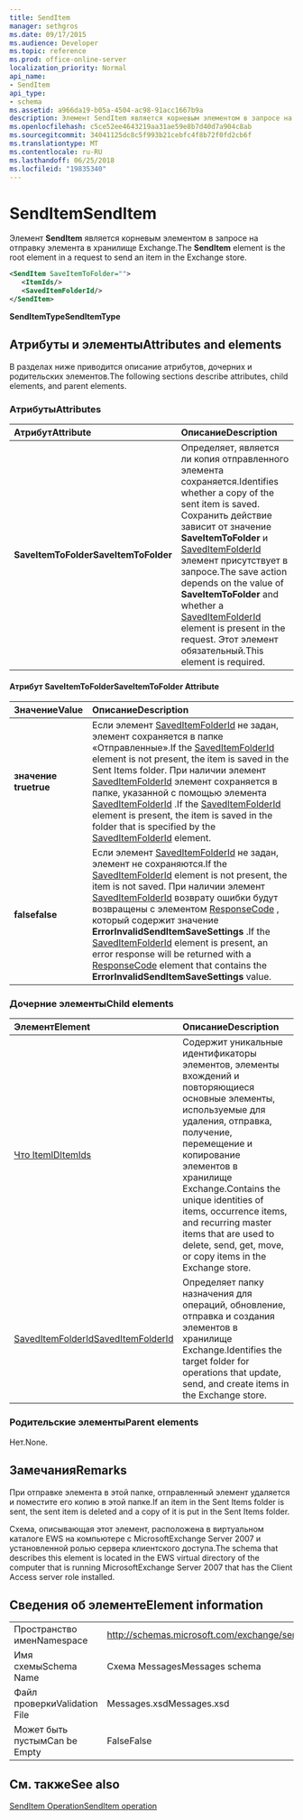 ```yaml
---
title: SendItem
manager: sethgros
ms.date: 09/17/2015
ms.audience: Developer
ms.topic: reference
ms.prod: office-online-server
localization_priority: Normal
api_name:
- SendItem
api_type:
- schema
ms.assetid: a966da19-b05a-4504-ac98-91acc1667b9a
description: Элемент SendItem является корневым элементом в запросе на отправку элемента в хранилище Exchange.
ms.openlocfilehash: c5ce52ee4643219aa31ae59e8b7d40d7a904c8ab
ms.sourcegitcommit: 34041125dc8c5f993b21cebfc4f8b72f0fd2cb6f
ms.translationtype: MT
ms.contentlocale: ru-RU
ms.lasthandoff: 06/25/2018
ms.locfileid: "19835340"
---
```

# <a name="senditem"></a><span data-ttu-id="cb181-103">SendItem</span><span class="sxs-lookup"><span data-stu-id="cb181-103">SendItem</span></span>

<span data-ttu-id="cb181-104">Элемент **SendItem** является корневым элементом в запросе на отправку элемента в хранилище Exchange.</span><span class="sxs-lookup"><span data-stu-id="cb181-104">The **SendItem** element is the root element in a request to send an item in the Exchange store.</span></span> 
  
```xml
<SendItem SaveItemToFolder="">
   <ItemIds/>
   <SavedItemFolderId/>
</SendItem>
```

 <span data-ttu-id="cb181-105">**SendItemType**</span><span class="sxs-lookup"><span data-stu-id="cb181-105">**SendItemType**</span></span>
## <a name="attributes-and-elements"></a><span data-ttu-id="cb181-106">Атрибуты и элементы</span><span class="sxs-lookup"><span data-stu-id="cb181-106">Attributes and elements</span></span>

<span data-ttu-id="cb181-107">В разделах ниже приводится описание атрибутов, дочерних и родительских элементов.</span><span class="sxs-lookup"><span data-stu-id="cb181-107">The following sections describe attributes, child elements, and parent elements.</span></span>
  
### <a name="attributes"></a><span data-ttu-id="cb181-108">Атрибуты</span><span class="sxs-lookup"><span data-stu-id="cb181-108">Attributes</span></span>

|<span data-ttu-id="cb181-109">**Атрибут**</span><span class="sxs-lookup"><span data-stu-id="cb181-109">**Attribute**</span></span>|<span data-ttu-id="cb181-110">**Описание**</span><span class="sxs-lookup"><span data-stu-id="cb181-110">**Description**</span></span>|
|:-----|:-----|
|<span data-ttu-id="cb181-111">**SaveItemToFolder**</span><span class="sxs-lookup"><span data-stu-id="cb181-111">**SaveItemToFolder**</span></span> <br/> |<span data-ttu-id="cb181-112">Определяет, является ли копия отправленного элемента сохраняется.</span><span class="sxs-lookup"><span data-stu-id="cb181-112">Identifies whether a copy of the sent item is saved.</span></span> <span data-ttu-id="cb181-113">Сохранить действие зависит от значение **SaveItemToFolder** и [SavedItemFolderId](saveditemfolderid.md) элемент присутствует в запросе.</span><span class="sxs-lookup"><span data-stu-id="cb181-113">The save action depends on the value of **SaveItemToFolder** and whether a [SavedItemFolderId](saveditemfolderid.md) element is present in the request.</span></span> <span data-ttu-id="cb181-114">Этот элемент обязательный.</span><span class="sxs-lookup"><span data-stu-id="cb181-114">This element is required.</span></span>  <br/> |
   
#### <a name="saveitemtofolder-attribute"></a><span data-ttu-id="cb181-115">Атрибут SaveItemToFolder</span><span class="sxs-lookup"><span data-stu-id="cb181-115">SaveItemToFolder Attribute</span></span>

|<span data-ttu-id="cb181-116">**Значение**</span><span class="sxs-lookup"><span data-stu-id="cb181-116">**Value**</span></span>|<span data-ttu-id="cb181-117">**Описание**</span><span class="sxs-lookup"><span data-stu-id="cb181-117">**Description**</span></span>|
|:-----|:-----|
|<span data-ttu-id="cb181-118">**значение true**</span><span class="sxs-lookup"><span data-stu-id="cb181-118">**true**</span></span> <br/> |<span data-ttu-id="cb181-119">Если элемент [SavedItemFolderId](saveditemfolderid.md) не задан, элемент сохраняется в папке «Отправленные».</span><span class="sxs-lookup"><span data-stu-id="cb181-119">If the [SavedItemFolderId](saveditemfolderid.md) element is not present, the item is saved in the Sent Items folder.</span></span> <span data-ttu-id="cb181-120">При наличии элемент [SavedItemFolderId](saveditemfolderid.md) элемент сохраняется в папке, указанной с помощью элемента [SavedItemFolderId](saveditemfolderid.md) .</span><span class="sxs-lookup"><span data-stu-id="cb181-120">If the [SavedItemFolderId](saveditemfolderid.md) element is present, the item is saved in the folder that is specified by the [SavedItemFolderId](saveditemfolderid.md) element.</span></span>  <br/> |
|<span data-ttu-id="cb181-121">**false**</span><span class="sxs-lookup"><span data-stu-id="cb181-121">**false**</span></span> <br/> |<span data-ttu-id="cb181-122">Если элемент [SavedItemFolderId](saveditemfolderid.md) не задан, элемент не сохраняются.</span><span class="sxs-lookup"><span data-stu-id="cb181-122">If the [SavedItemFolderId](saveditemfolderid.md) element is not present, the item is not saved.</span></span> <span data-ttu-id="cb181-123">При наличии элемент [SavedItemFolderId](saveditemfolderid.md) возврату ошибки будут возвращены с элементом [ResponseCode](responsecode.md) , который содержит значение **ErrorInvalidSendItemSaveSettings** .</span><span class="sxs-lookup"><span data-stu-id="cb181-123">If the [SavedItemFolderId](saveditemfolderid.md) element is present, an error response will be returned with a [ResponseCode](responsecode.md) element that contains the **ErrorInvalidSendItemSaveSettings** value.</span></span>  <br/> |
   
### <a name="child-elements"></a><span data-ttu-id="cb181-124">Дочерние элементы</span><span class="sxs-lookup"><span data-stu-id="cb181-124">Child elements</span></span>

|<span data-ttu-id="cb181-125">**Элемент**</span><span class="sxs-lookup"><span data-stu-id="cb181-125">**Element**</span></span>|<span data-ttu-id="cb181-126">**Описание**</span><span class="sxs-lookup"><span data-stu-id="cb181-126">**Description**</span></span>|
|:-----|:-----|
|[<span data-ttu-id="cb181-127">Что ItemID</span><span class="sxs-lookup"><span data-stu-id="cb181-127">ItemIds</span></span>](itemids.md) <br/> |<span data-ttu-id="cb181-128">Содержит уникальные идентификаторы элементов, элементы вхождений и повторяющиеся основные элементы, используемые для удаления, отправка, получение, перемещение и копирование элементов в хранилище Exchange.</span><span class="sxs-lookup"><span data-stu-id="cb181-128">Contains the unique identities of items, occurrence items, and recurring master items that are used to delete, send, get, move, or copy items in the Exchange store.</span></span>  <br/> |
|[<span data-ttu-id="cb181-129">SavedItemFolderId</span><span class="sxs-lookup"><span data-stu-id="cb181-129">SavedItemFolderId</span></span>](saveditemfolderid.md) <br/> |<span data-ttu-id="cb181-130">Определяет папку назначения для операций, обновление, отправка и создания элементов в хранилище Exchange.</span><span class="sxs-lookup"><span data-stu-id="cb181-130">Identifies the target folder for operations that update, send, and create items in the Exchange store.</span></span>  <br/> |
   
### <a name="parent-elements"></a><span data-ttu-id="cb181-131">Родительские элементы</span><span class="sxs-lookup"><span data-stu-id="cb181-131">Parent elements</span></span>

<span data-ttu-id="cb181-132">Нет.</span><span class="sxs-lookup"><span data-stu-id="cb181-132">None.</span></span>
  
## <a name="remarks"></a><span data-ttu-id="cb181-133">Замечания</span><span class="sxs-lookup"><span data-stu-id="cb181-133">Remarks</span></span>

<span data-ttu-id="cb181-134">При отправке элемента в этой папке, отправленный элемент удаляется и поместите его копию в этой папке.</span><span class="sxs-lookup"><span data-stu-id="cb181-134">If an item in the Sent Items folder is sent, the sent item is deleted and a copy of it is put in the Sent Items folder.</span></span>
  
<span data-ttu-id="cb181-135">Схема, описывающая этот элемент, расположена в виртуальном каталоге EWS на компьютере с MicrosoftExchange Server 2007 и установленной ролью сервера клиентского доступа.</span><span class="sxs-lookup"><span data-stu-id="cb181-135">The schema that describes this element is located in the EWS virtual directory of the computer that is running MicrosoftExchange Server 2007 that has the Client Access server role installed.</span></span>
  
## <a name="element-information"></a><span data-ttu-id="cb181-136">Сведения об элементе</span><span class="sxs-lookup"><span data-stu-id="cb181-136">Element information</span></span>

|||
|:-----|:-----|
|<span data-ttu-id="cb181-137">Пространство имен</span><span class="sxs-lookup"><span data-stu-id="cb181-137">Namespace</span></span>  <br/> |http://schemas.microsoft.com/exchange/services/2006/messages  <br/> |
|<span data-ttu-id="cb181-138">Имя схемы</span><span class="sxs-lookup"><span data-stu-id="cb181-138">Schema Name</span></span>  <br/> |<span data-ttu-id="cb181-139">Схема Messages</span><span class="sxs-lookup"><span data-stu-id="cb181-139">Messages schema</span></span>  <br/> |
|<span data-ttu-id="cb181-140">Файл проверки</span><span class="sxs-lookup"><span data-stu-id="cb181-140">Validation File</span></span>  <br/> |<span data-ttu-id="cb181-141">Messages.xsd</span><span class="sxs-lookup"><span data-stu-id="cb181-141">Messages.xsd</span></span>  <br/> |
|<span data-ttu-id="cb181-142">Может быть пустым</span><span class="sxs-lookup"><span data-stu-id="cb181-142">Can be Empty</span></span>  <br/> |<span data-ttu-id="cb181-143">False</span><span class="sxs-lookup"><span data-stu-id="cb181-143">False</span></span>  <br/> |
   
## <a name="see-also"></a><span data-ttu-id="cb181-144">См. также</span><span class="sxs-lookup"><span data-stu-id="cb181-144">See also</span></span>



[<span data-ttu-id="cb181-145">SendItem Operation</span><span class="sxs-lookup"><span data-stu-id="cb181-145">SendItem operation</span></span>](senditem-operation.md)

